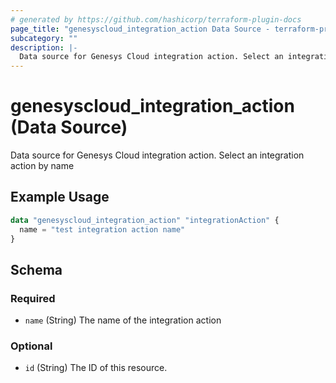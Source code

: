 ```yaml
---
# generated by https://github.com/hashicorp/terraform-plugin-docs
page_title: "genesyscloud_integration_action Data Source - terraform-provider-genesyscloud"
subcategory: ""
description: |-
  Data source for Genesys Cloud integration action. Select an integration action by name
---
```


# genesyscloud_integration_action (Data Source)

Data source for Genesys Cloud integration action. Select an integration action by name

## Example Usage

```terraform
data "genesyscloud_integration_action" "integrationAction" {
  name = "test integration action name"
}
```

<!-- schema generated by tfplugindocs -->
## Schema

### Required

- `name` (String) The name of the integration action

### Optional

- `id` (String) The ID of this resource.


